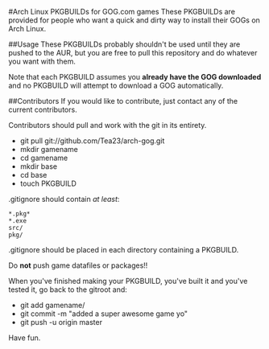 #Arch Linux PKGBUILDs for GOG.com games
These PKGBUILDs are provided for people who want a quick and dirty way to install their GOGs on Arch Linux.

##Usage
These PKGBUILDs probably shouldn't be used until they are pushed to the AUR, but you are free to pull this
repository and do whatever you want with them.

Note that each PKGBUILD assumes you **already have the GOG downloaded** and no PKGBUILD will attempt to download
a GOG automatically.

##Contributors
If you would like to contribute, just contact any of the current contributors.

Contributors should pull and work with the git in its entirety.

 - git pull git://github.com/Tea23/arch-gog.git
 - mkdir gamename
 - cd gamename
 - mkdir base
 - cd base
 - touch PKGBUILD

.gitignore should contain *at least*:

    *.pkg*
    *.exe
    src/
    pkg/
    
.gitignore should be placed in each directory containing a PKGBUILD.
    
Do **not** push game datafiles or packages!!

When you've finished making your PKGBUILD, you've built it and you've tested it, go back to the gitroot and:

 - git add gamename/
 - git commit -m "added a super awesome game yo"
 - git push -u origin master

Have fun.